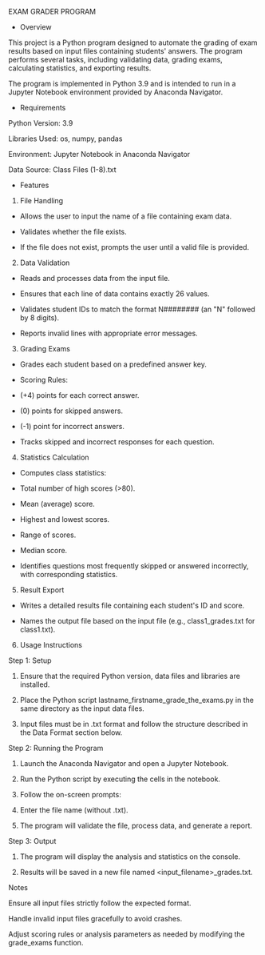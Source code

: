 EXAM GRADER PROGRAM

* Overview

This project is a Python program designed to automate the grading of exam results based on input files containing students' answers. The program performs several tasks, including validating data, grading exams, calculating statistics, and exporting results.

The program is implemented in Python 3.9 and is intended to run in a Jupyter Notebook environment provided by Anaconda Navigator.

* Requirements

Python Version: 3.9

Libraries Used: os, numpy, pandas

Environment: Jupyter Notebook in Anaconda Navigator

Data Source: Class Files (1-8).txt

* Features

1. File Handling

- Allows the user to input the name of a file containing exam data.

- Validates whether the file exists.

- If the file does not exist, prompts the user until a valid file is provided.

2. Data Validation

- Reads and processes data from the input file.

- Ensures that each line of data contains exactly 26 values.

- Validates student IDs to match the format N######## (an "N" followed by 8 digits).

- Reports invalid lines with appropriate error messages.

3. Grading Exams

- Grades each student based on a predefined answer key.

- Scoring Rules:

+ (+4) points for each correct answer.

+ (0) points for skipped answers.

+ (-1) point for incorrect answers.

- Tracks skipped and incorrect responses for each question.

4. Statistics Calculation

- Computes class statistics:

+ Total number of high scores (>80).

+ Mean (average) score.

+ Highest and lowest scores.

+ Range of scores.

+ Median score.

+ Identifies questions most frequently skipped or answered incorrectly, with corresponding statistics.

5. Result Export

+ Writes a detailed results file containing each student's ID and score.

+ Names the output file based on the input file (e.g., class1_grades.txt for class1.txt).

6. Usage Instructions

Step 1: Setup

1. Ensure that the required Python version, data files and libraries are installed.

2. Place the Python script lastname_firstname_grade_the_exams.py in the same directory as the input data files.

3. Input files must be in .txt format and follow the structure described in the Data Format section below.

Step 2: Running the Program

1. Launch the Anaconda Navigator and open a Jupyter Notebook.

2. Run the Python script by executing the cells in the notebook.

3. Follow the on-screen prompts:

4. Enter the file name (without .txt).

5. The program will validate the file, process data, and generate a report.

Step 3: Output

1. The program will display the analysis and statistics on the console.

2. Results will be saved in a new file named <input_filename>_grades.txt.

Notes

Ensure all input files strictly follow the expected format.

Handle invalid input files gracefully to avoid crashes.

Adjust scoring rules or analysis parameters as needed by modifying the grade_exams function.

